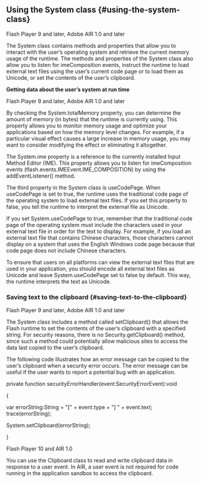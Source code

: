 ## Using the System class {#using-the-system-class}

Flash Player 9 and later, Adobe AIR 1.0 and later

The System class contains methods and properties that allow you to interact with the user’s operating system and retrieve the current memory usage of the runtime. The methods and properties of the System class also allow you to listen for imeComposition events, instruct the runtime to load external text files using the user’s current code page or to load them as Unicode, or set the contents of the user’s clipboard.

**Getting data about the user’s system at run time**

Flash Player 9 and later, Adobe AIR 1.0 and later

By checking the System.totalMemory property, you can determine the amount of memory (in bytes) that the runtime is currently using. This property allows you to monitor memory usage and optimize your applications based on how the memory level changes. For example, if a particular visual effect causes a large increase in memory usage, you may want to consider modifying the effect or eliminating it altogether.

The System.ime property is a reference to the currently installed Input Method Editor (IME). This property allows you to listen for imeComposition events (flash.events.IMEEvent.IME_COMPOSITION) by using the addEventListener() method.

The third property in the System class is useCodePage. When useCodePage is set to true, the runtime uses the traditional code page of the operating system to load external text files. If you set this property to false, you tell the runtime to interpret the external file as Unicode.

If you set System.useCodePage to true, remember that the traditional code page of the operating system must include the characters used in your external text file in order for the text to display. For example, if you load an external text file that contains Chinese characters, those characters cannot display on a system that uses the English Windows code page because that code page does not include Chinese characters.

To ensure that users on all platforms can view the external text files that are used in your application, you should encode all external text files as Unicode and leave System.useCodePage set to false by default. This way, the runtime interprets the text as Unicode.

### Saving text to the clipboard {#saving-text-to-the-clipboard}

Flash Player 9 and later, Adobe AIR 1.0 and later

The System class includes a method called setClipboard() that allows the Flash runtime to set the contents of the user’s clipboard with a specified string. For security reasons, there is no Security.getClipboard() method, since such a method could potentially allow malicious sites to access the data last copied to the user’s clipboard.

The following code illustrates how an error message can be copied to the user’s clipboard when a security error occurs. The error message can be useful if the user wants to report a potential bug with an application.

private function securityErrorHandler(event:SecurityErrorEvent):void

{

var errorString:String = &quot;[&quot; + event.type + &quot;] &quot; + event.text; trace(errorString);

System.setClipboard(errorString);

}

Flash Player 10 and AIR 1.0

You can use the Clipboard class to read and write clipboard data in response to a user event. In AIR, a user event is not required for code running in the application sandbox to access the clipboard.